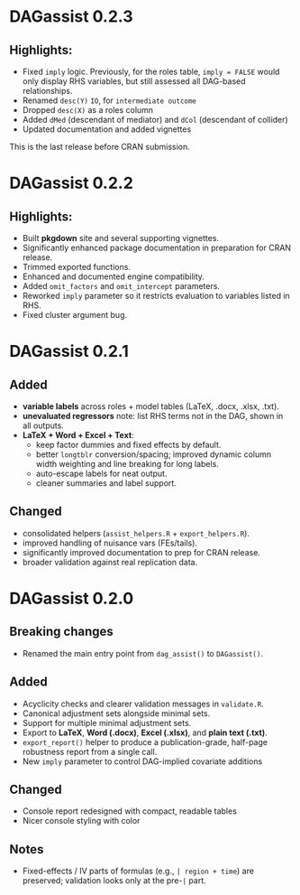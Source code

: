 # DAGassist 0.2.3

## Highlights:

- Fixed `imply` logic. Previously, for the roles table, `imply = FALSE` would only display RHS variables, but still assessed all DAG-based relationships.
- Renamed `desc(Y)` `IO`, for `intermediate outcome`
- Dropped `desc(X)` as a roles column
- Added `dMed` (descendant of mediator) and `dCol` (descendant of collider)
- Updated documentation and added vignettes

This is the last release before CRAN submission. 

# DAGassist 0.2.2

## Highlights:

- Built **pkgdown** site and several supporting vignettes.
- Significantly enhanced package documentation in preparation for CRAN release.
- Trimmed exported functions.
- Enhanced and documented engine compatibility.
- Added `omit_factors` and `omit_intercept` parameters.
- Reworked `imply` parameter so it restricts evaluation to variables listed in RHS.
- Fixed cluster argument bug.

# DAGassist 0.2.1 

## Added
- **variable labels** across roles + model tables (LaTeX, .docx, .xlsx, .txt).
- **unevaluated regressors** note: list RHS terms not in the DAG, shown in all outputs.
- **LaTeX + Word + Excel + Text**:
  - keep factor dummies and fixed effects by default.
  - better `longtblr` conversion/spacing; improved dynamic column width weighting and line breaking for long labels.
  - auto-escape labels for neat output.
  - cleaner summaries and label support.
## Changed
  - consolidated helpers (`assist_helpers.R` + `export_helpers.R`).
  - improved handling of nuisance vars (FEs/tails).
  - significantly improved documentation to prep for CRAN release. 
  - broader validation against real replication data.

# DAGassist 0.2.0

## Breaking changes
- Renamed the main entry point from `dag_assist()` to `DAGassist()`.  

## Added
- Acyclicity checks and clearer validation messages in `validate.R`.
- Canonical adjustment sets alongside minimal sets.
- Support for multiple minimal adjustment sets.
- Export to **LaTeX**, **Word (.docx)**, **Excel (.xlsx)**, and **plain text (.txt)**.
- `export_report()` helper to produce a publication-grade, half-page robustness report from a single call.
- New `imply` parameter to control DAG-implied covariate additions  

## Changed
- Console report redesigned with compact, readable tables 
- Nicer console styling with color

## Notes
- Fixed-effects / IV parts of formulas (e.g., `| region + time`) are preserved; validation looks only at the pre-`|` part.